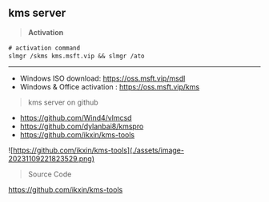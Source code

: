 ## kms server
> **Activation** 
```
# activation command
slmgr /skms kms.msft.vip && slmgr /ato
```
---
- Windows ISO download: https://oss.msft.vip/msdl
- Windows & Office activation : https://oss.msft.vip/kms
  
> kms server on github

- https://github.com/Wind4/vlmcsd
- https://github.com/dylanbai8/kmspro
- https://github.com/ikxin/kms-tools

![https://github.com/ikxin/kms-tools](./assets/image-20231109221823529.png)

> Source Code

https://github.com/ikxin/kms-tools
